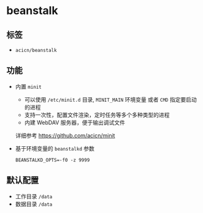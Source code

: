 # beanstalk

## 标签

* `acicn/beanstalk`

## 功能

* 内置 `minit`

    - 可以使用 `/etc/minit.d` 目录, `MINIT_MAIN` 环境变量 或者 `CMD` 指定要启动的进程
    - 支持一次性，配置文件渲染，定时任务等多个多种类型的进程
    - 内建 WebDAV 服务器，便于输出调试文件

    详细参考 https://github.com/acicn/minit

* 基于环境变量的 `beanstalkd` 参数

    `BEANSTALKD_OPTS=-f0 -z 9999`

    
## 默认配置

* 工作目录 `/data`
* 数据目录 `/data`
